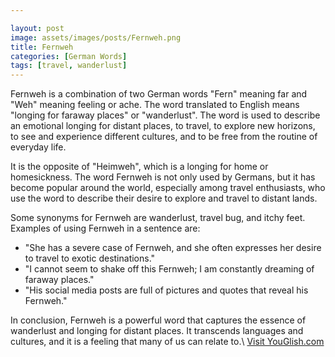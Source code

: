 ```yaml
---

layout: post
image: assets/images/posts/Fernweh.png
title: Fernweh
categories: [German Words]
tags: [travel, wanderlust]
---
```


Fernweh is a combination of two German words "Fern" meaning far and "Weh" meaning feeling or ache. The word translated to English means "longing for faraway places" or "wanderlust". The word is used to describe an emotional longing for distant places, to travel, to explore new horizons, to see and experience different cultures, and to be free from the routine of everyday life. 

It is the opposite of "Heimweh", which is a longing for home or homesickness. The word Fernweh is not only used by Germans, but it has become popular around the world, especially among travel enthusiasts, who use the word to describe their desire to explore and travel to distant lands.

Some synonyms for Fernweh are wanderlust, travel bug, and itchy feet. Examples of using Fernweh in a sentence are:

- "She has a severe case of Fernweh, and she often expresses her desire to travel to exotic destinations."
- "I cannot seem to shake off this Fernweh; I am constantly dreaming of faraway places."
- "His social media posts are full of pictures and quotes that reveal his Fernweh."

In conclusion, Fernweh is a powerful word that captures the essence of wanderlust and longing for distant places. It transcends languages and cultures, and it is a feeling that many of us can relate to.\ <a id="yg-widget-0" class="youglish-widget" data-query="Fernweh" data-lang="german" data-components="8412" data-auto-start="0" data-bkg-color="theme_light" data-title="How%20to%20pronounce%20Fernweh%20in%20German"  rel="nofollow" href="https://youglish.com">Visit YouGlish.com</a><script async src="https://youglish.com/public/emb/widget.js" charset="utf-8"></script>